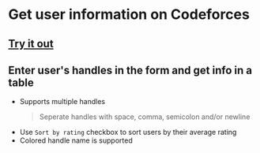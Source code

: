 # Get user information on Codeforces
[Try it out](https://codeforces-users-info.vercel.app/)
---
## Enter user's handles in the form and get info in a table
- Supports multiple handles
  > Seperate handles with space, comma, semicolon and/or newline
- Use `Sort by rating` checkbox to sort users by their average rating
- Colored handle name is supported
